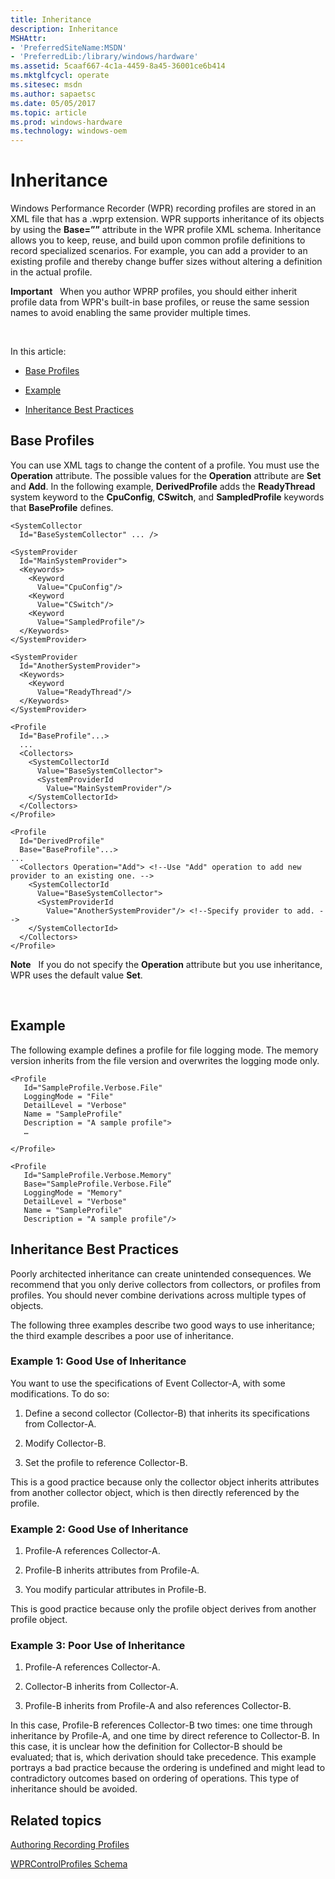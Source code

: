 ```yaml
---
title: Inheritance
description: Inheritance
MSHAttr:
- 'PreferredSiteName:MSDN'
- 'PreferredLib:/library/windows/hardware'
ms.assetid: 5caaf667-4c1a-4459-8a45-36001ce6b414
ms.mktglfcycl: operate
ms.sitesec: msdn
ms.author: sapaetsc
ms.date: 05/05/2017
ms.topic: article
ms.prod: windows-hardware
ms.technology: windows-oem
---
```


# Inheritance


Windows Performance Recorder (WPR) recording profiles are stored in an XML file that has a .wprp extension. WPR supports inheritance of its objects by using the **Base=””** attribute in the WPR profile XML schema. Inheritance allows you to keep, reuse, and build upon common profile definitions to record specialized scenarios. For example, you can add a provider to an existing profile and thereby change buffer sizes without altering a definition in the actual profile.

**Important**  
When you author WPRP profiles, you should either inherit profile data from WPR's built-in base profiles, or reuse the same session names to avoid enabling the same provider multiple times.

 

In this article:

-   [Base Profiles](#base)

-   [Example](#ex)

-   [Inheritance Best Practices](#bestprac)

## <a href="" id="base"></a>Base Profiles


You can use XML tags to change the content of a profile. You must use the **Operation** attribute. The possible values for the **Operation** attribute are **Set** and **Add**. In the following example, **DerivedProfile** adds the **ReadyThread** system keyword to the **CpuConfig**, **CSwitch**, and **SampledProfile** keywords that **BaseProfile** defines.

```
<SystemCollector
  Id="BaseSystemCollector" ... />

<SystemProvider
  Id="MainSystemProvider">
  <Keywords>
    <Keyword
      Value="CpuConfig"/>
    <Keyword
      Value="CSwitch"/>
    <Keyword
      Value="SampledProfile"/>
  </Keywords>
</SystemProvider>

<SystemProvider
  Id="AnotherSystemProvider">
  <Keywords> 
    <Keyword
      Value="ReadyThread"/>
  </Keywords>
</SystemProvider>

<Profile
  Id="BaseProfile"...>
  ... 
  <Collectors>
    <SystemCollectorId
      Value="BaseSystemCollector">
      <SystemProviderId
        Value="MainSystemProvider"/>
    </SystemCollectorId>
  </Collectors>
</Profile>

<Profile
  Id="DerivedProfile"
  Base="BaseProfile"...>
... 
  <Collectors Operation="Add"> <!--Use "Add" operation to add new provider to an existing one. -->
    <SystemCollectorId
      Value="BaseSystemCollector">
      <SystemProviderId
        Value="AnotherSystemProvider"/> <!--Specify provider to add. --> 
    </SystemCollectorId> 
  </Collectors>
</Profile>
```

**Note**  
If you do not specify the **Operation** attribute but you use inheritance, WPR uses the default value **Set**.

 

## <a href="" id="ex"></a>Example


The following example defines a profile for file logging mode. The memory version inherits from the file version and overwrites the logging mode only.

```
<Profile
   Id="SampleProfile.Verbose.File"
   LoggingMode = "File"
   DetailLevel = "Verbose"
   Name = "SampleProfile"
   Description = "A sample profile">
   …

</Profile>

<Profile
   Id="SampleProfile.Verbose.Memory"
   Base="SampleProfile.Verbose.File”
   LoggingMode = "Memory"
   DetailLevel = "Verbose"
   Name = "SampleProfile"
   Description = "A sample profile"/>
```

## <a href="" id="bestprac"></a>Inheritance Best Practices


Poorly architected inheritance can create unintended consequences. We recommend that you only derive collectors from collectors, or profiles from profiles. You should never combine derivations across multiple types of objects.

The following three examples describe two good ways to use inheritance; the third example describes a poor use of inheritance.

### <a href="" id="ex1inher"></a>Example 1: Good Use of Inheritance

You want to use the specifications of Event Collector-A, with some modifications. To do so:

1.  Define a second collector (Collector-B) that inherits its specifications from Collector-A.

2.  Modify Collector-B.

3.  Set the profile to reference Collector-B.

This is a good practice because only the collector object inherits attributes from another collector object, which is then directly referenced by the profile.

### <a href="" id="ex2inher"></a>Example 2: Good Use of Inheritance

1.  Profile-A references Collector-A.

2.  Profile-B inherits attributes from Profile-A.

3.  You modify particular attributes in Profile-B.

This is good practice because only the profile object derives from another profile object.

### <a href="" id="ex3inher"></a>Example 3: Poor Use of Inheritance

1.  Profile-A references Collector-A.

2.  Collector-B inherits from Collector-A.

3.  Profile-B inherits from Profile-A and also references Collector-B.

In this case, Profile-B references Collector-B two times: one time through inheritance by Profile-A, and one time by direct reference to Collector-B. In this case, it is unclear how the definition for Collector-B should be evaluated; that is, which derivation should take precedence. This example portrays a bad practice because the ordering is undefined and might lead to contradictory outcomes based on ordering of operations. This type of inheritance should be avoided.

## Related topics


[Authoring Recording Profiles](authoring-recording-profiles.md)

[WPRControlProfiles Schema](wprcontrolprofiles-schema.md)

 

 







